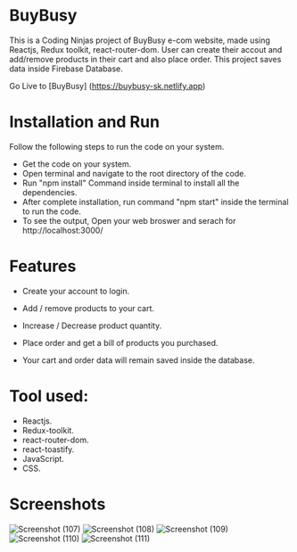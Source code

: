 # BuyBusy

This is a Coding Ninjas project of BuyBusy e-com website, made using Reactjs, Redux toolkit, react-router-dom. User can create their accout and add/remove products in their cart and also place order. This project saves data inside Firebase Database.

Go Live to [BuyBusy] (https://buybusy-sk.netlify.app)

# Installation and Run

Follow the following steps to run the code on your system.

- Get the code on your system.
- Open terminal and navigate to the root directory of the code.
- Run "npm install" Command inside terminal to install all the dependencies.
- After complete installation, run command "npm start" inside the terminal to run the code.
- To see the output, Open your web broswer and serach for http://localhost:3000/

# Features

- Create your account to login.
- Add / remove products to your cart.

- Increase / Decrease product quantity.
- Place order and get a bill of products you purchased.
- Your cart and order data will remain saved inside the database.

# Tool used:

- Reactjs.
- Redux-toolkit.
- react-router-dom.
- react-toastify.
- JavaScript.
- CSS.

# Screenshots
![Screenshot (107)](https://github.com/sandipsk01/BuyBusy_React_App/assets/67133904/ccb097e0-d4fa-457b-b91d-7dcb23b7a37f)
![Screenshot (108)](https://github.com/sandipsk01/BuyBusy_React_App/assets/67133904/a0e5af66-c3e3-4dc6-bd7e-3256b332383a)
![Screenshot (109)](https://github.com/sandipsk01/BuyBusy_React_App/assets/67133904/6fb6070f-b11c-4cc4-96f7-450610d46f9b)
![Screenshot (110)](https://github.com/sandipsk01/BuyBusy_React_App/assets/67133904/c4f7de7b-9f15-4154-9d1b-9727bd195ad8)
![Screenshot (111)](https://github.com/sandipsk01/BuyBusy_React_App/assets/67133904/023dab22-94f0-4bf7-b4a1-d28b2eb05c58)
